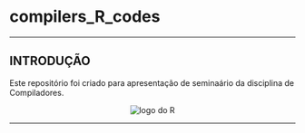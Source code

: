 # compilers_R_codes

--- 

## INTRODUÇÃO
Este repositório foi criado para apresentação de seminaário da disciplina de Compiladores.

<div align="center">
    <img src="https://banner2.cleanpng.com/20180810/crz/663c0a73dae84f5046e5b3e1a8c18cbf.webp" alt="logo do R">
</div>

--- 

